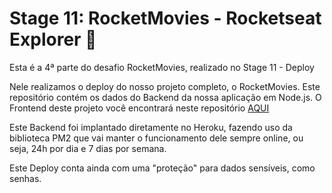 # Stage 11: RocketMovies - Rocketseat Explorer :rocket:

Esta é a 4ª parte do desafio RocketMovies, realizado no Stage 11 - Deploy

Nele realizamos o deploy do nosso projeto completo, o RocketMovies.
Este repositório contém os dados do Backend da nossa aplicação em Node.js.
O Frontend deste projeto você encontrará neste repositório [AQUI](https://github.com/andreviapiana/RocketMovies-Stage-11-Frontend)

Este Backend foi implantado diretamente no Heroku, fazendo uso da biblioteca PM2 que vai manter o funcionamento dele sempre online, ou seja, 24h por dia e 7 dias por semana.

Este Deploy conta ainda com uma "proteção" para dados sensíveis, como senhas.